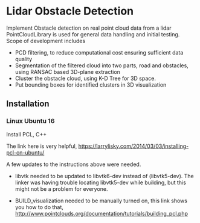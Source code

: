 # Lidar Obstacle Detection

Implement Obstacle detection on real point cloud data from a lidar
PointCloudLibrary is used for general data handling and initial testing.
Scope of development includes
- PCD filtering, to reduce computational cost ensuring sufficient data quality
- Segmentation of the filtered cloud into two parts, road and obstacles, using RANSAC based 3D-plane extraction
- Cluster the obstacle cloud, using K-D Tree for 3D space.
- Put bounding boxes for identified clusters in 3D visualization


## Installation

### Linux Ubuntu 16

Install PCL, C++

The link here is very helpful, 
https://larrylisky.com/2014/03/03/installing-pcl-on-ubuntu/

A few updates to the instructions above were needed.

* libvtk needed to be updated to libvtk6-dev instead of (libvtk5-dev). The linker was having trouble locating libvtk5-dev while building, but this might not be a problem for everyone.

* BUILD_visualization needed to be manually turned on, this link shows you how to do that,
http://www.pointclouds.org/documentation/tutorials/building_pcl.php

